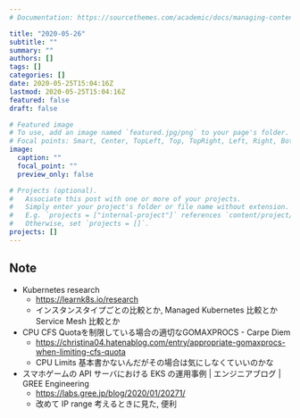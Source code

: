 ```yaml
---
# Documentation: https://sourcethemes.com/academic/docs/managing-content/

title: "2020-05-26"
subtitle: ""
summary: ""
authors: []
tags: []
categories: []
date: 2020-05-25T15:04:16Z
lastmod: 2020-05-25T15:04:16Z
featured: false
draft: false

# Featured image
# To use, add an image named `featured.jpg/png` to your page's folder.
# Focal points: Smart, Center, TopLeft, Top, TopRight, Left, Right, BottomLeft, Bottom, BottomRight.
image:
  caption: ""
  focal_point: ""
  preview_only: false

# Projects (optional).
#   Associate this post with one or more of your projects.
#   Simply enter your project's folder or file name without extension.
#   E.g. `projects = ["internal-project"]` references `content/project/deep-learning/index.md`.
#   Otherwise, set `projects = []`.
projects: []
---
```


## Note

* Kubernetes research
  * https://learnk8s.io/research
  * インスタンスタイプごとの比較とか, Managed Kubernetes 比較とか Service Mesh 比較とか
* CPU CFS Quotaを制限している場合の適切なGOMAXPROCS - Carpe Diem
  * https://christina04.hatenablog.com/entry/appropriate-gomaxprocs-when-limiting-cfs-quota
  * CPU Limits 基本書かないんだがその場合は気にしなくていいのかな
* スマホゲームの API サーバにおける EKS の運用事例 | エンジニアブログ | GREE Engineering
  * https://labs.gree.jp/blog/2020/01/20271/
  * 改めて IP range 考えるときに見た, 便利
